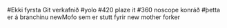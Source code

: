 #Ekki fyrsta Git verkafnið
#yolo
#420 plaze it
#360 noscope
konráð
#þetta er á branchinu newMofo sem er stutt fyrir new mother forker